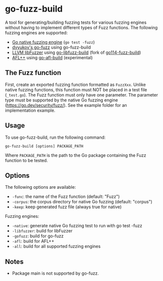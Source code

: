 # go-fuzz-build

A tool for generating/building fuzzing tests for various fuzzing engines without having to implement different types of Fuzz functions. The following fuzzing engines are supported:

- [Go native fuzzing engine](https://go.dev/security/fuzz/) (`go test -fuzz`)
- [dvyukov's go-fuzz](https://github.com/dvyukov/go-fuzz) using go-fuzz-build
- [LLVM libFuzzer](https://llvm.org/docs/LibFuzzer.html) using [go-libfuzz-build](https://github.com/elwint/go-libfuzz-build) (fork of [go114-fuzz-build](https://github.com/mdempsky/go114-fuzz-build))
- [AFL++](https://aflplus.plus/) using [go-afl-build](https://github.com/elwint/go-afl-build) (experimental)

## The Fuzz function

First, create an exported fuzzing function formatted as `FuzzXxx`. Unlike native fuzzing functions, this function must NOT be placed in a test file (`_test.go`). The Fuzz function must only have one parameter. The parameter type must be supported by the native Go fuzzing engine (<https://go.dev/security/fuzz/>). See the example folder for an implementation example.

## Usage

To use go-fuzz-build, run the following command:

```
go-fuzz-build [options] PACKAGE_PATH
```

Where `PACKAGE_PATH` is the path to the Go package containing the Fuzz function to be tested.

## Options

The following options are available:

- `-func`: the name of the Fuzz function (default: "Fuzz")
- `-corpus`: the corpus directory for native Go fuzzing (default: "corpus")
- `-keep`: keep generated fuzz file (always true for native)

Fuzzing engines:

- `-native`: generate native Go fuzzing test to run with go test -fuzz
- `-libfuzzer`: build for libFuzzer
- `-gofuzz`: build for go-fuzz
- `-afl`: build for AFL++
- `-all`: build for all supported fuzzing engines

## Notes

- Package main is not supported by go-fuzz.
